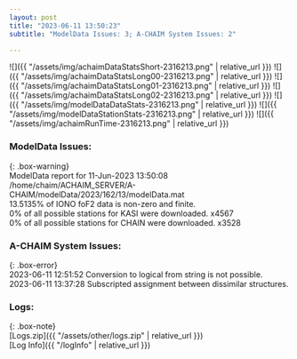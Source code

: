 ```yaml
---
layout: post
title: "2023-06-11 13:50:23"
subtitle: "ModelData Issues: 3; A-CHAIM System Issues: 2"

---
```


![]({{ "/assets/img/achaimDataStatsShort-2316213.png" | relative_url }})
![]({{ "/assets/img/achaimDataStatsLong00-2316213.png" | relative_url }})
![]({{ "/assets/img/achaimDataStatsLong01-2316213.png" | relative_url }})
![]({{ "/assets/img/achaimDataStatsLong02-2316213.png" | relative_url }})
![]({{ "/assets/img/modelDataDataStats-2316213.png" | relative_url }})
![]({{ "/assets/img/modelDataStationStats-2316213.png" | relative_url }})
![]({{ "/assets/img/achaimRunTime-2316213.png" | relative_url }})


### ModelData Issues:  
  
{: .box-warning}  
 ModelData report for 11-Jun-2023 13:50:08   
 /home/chaim/ACHAIM_SERVER/A-CHAIM/modelData/2023/162/13/modelData.mat   
 13.5135% of IONO foF2 data is non-zero and finite.   
 0% of all possible stations for KASI were downloaded. x4567   
 0% of all possible stations for CHAIN were downloaded. x3528   
  
### A-CHAIM System Issues:  
  
{: .box-error}  
2023-06-11 12:51:52 Conversion to logical from string is not possible.  
2023-06-11 13:37:28 Subscripted assignment between dissimilar structures.  

### Logs:  
  
{: .box-note}  
[Logs.zip]({{ "/assets/other/logs.zip" | relative_url }})  
[Log Info]({{ "/logInfo" | relative_url }})  
